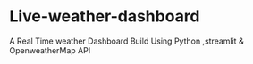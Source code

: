 # Live-weather-dashboard
A Real Time weather Dashboard Build Using Python ,streamlit &amp; OpenweatherMap API
